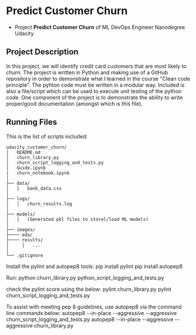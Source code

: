 # Predict Customer Churn

- Project **Predict Customer Churn** of ML DevOps Engineer Nanodegree Udacity

## Project Description

In this project, we will  identify credit card customers that are most likely to churn.
The project is written in Python and making use of a GitHub repository in order to demonstrate what I learned in the course "Clean code principle".
The pyhton code must be written in a modular way.
Included is also a file/script which can be used to execute unit testing of the python code.
One component of the project is to demonstrate the ability to write proper/good documentation (amongst which is this file).

## Running Files
This is the list of scripts included:
```
udacity_customer_churn/
│   README.md
│   churn_library.py
│   churn_script_logging_and_tests.py
│   Guide.ipynb
|   churn_notebook.ipynb
│
├── data/
│   │   bank_data.csv
│
├── logs/
│   │   churn_results.log
│
├── models/
│   │   (Generated pkl files to storel/load ML models)
│
├── images/
├──── eda/
├──── results/
│     │   ...
│
└── .gitignore
```

Install the pylint and autopep8 tools:
pip install pylint
pip install autopep8

Run:  python churn_library.py
      python_script_logging_and_tests.py

check the pylint score using the below:
pylint churn_library.py
pylint churn_script_logging_and_tests.py

To assist with meeting pep 8 guidelines, use autopep8 via the command line commands below:
autopep8 --in-place --aggressive --aggressive churn_script_logging_and_tests.py
autopep8 --in-place --aggressive --aggressive churn_library.py

